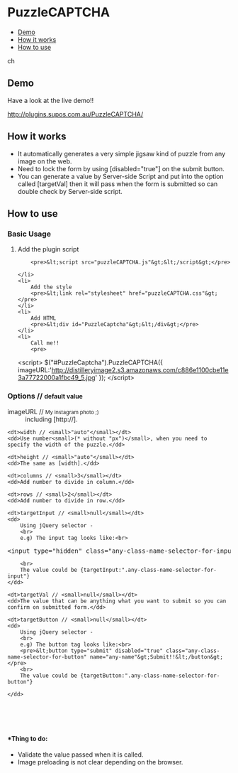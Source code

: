 <h1>PuzzleCAPTCHA</h1>

<nav>
<ul>
<li><a href="#PuzzleCAPTCHA-DEMO">Demo</a></li>
<li ><a href="#PuzzleCAPTCHA-WORKS">How it works</a></li>
<li><a href="#PuzzleCAPTCHA-USE">How to use</a></li>
</ul>ch
</nav>


<a name="PuzzleCAPTCHA-DEMO"></a>
<h2>Demo</h2>

<p>Have a look at the live demo!!</p>
<a href="http://plugins.supos.com.au/PuzzleCAPTCHA/" target="_blank">http://plugins.supos.com.au/PuzzleCAPTCHA/</a>

<a name="PuzzleCAPTCHA-WORKS"></a>
<h2>How it works</h2>

<ul>
	<li>It automatically generates a very simple jigsaw kind of puzzle from any image on the web.</li>
	<li>Need to lock the form by using [disabled="true"] on the submit button.</li>
	<li>You can generate a value by Server-side Script and put into the option called [targetVal] then it will pass when the form is submitted so can double check by Server-side script.</li>
</ul>

<a name="PuzzleCAPTCHA-USE"></a>
<h2>How to use</h2>

<h3>Basic Usage</h3>
<ol>
	<li>
		Add the plugin script
		
		<pre>&lt;script src="puzzleCAPTCHA.js"&gt;&lt;/script&gt;</pre>
		
	</li>
	<li>
		Add the style
		<pre>&lt;link rel="stylesheet" href="puzzleCAPTCHA.css"&gt;</pre>
	</li>
	<li>
		Add HTML
		<pre>&lt;div id="PuzzleCaptcha"&gt;&lt;/div&gt;</pre>
	</li>
	<li>
		Call me!!
		<pre>
&lt;script&gt;
	$("#PuzzleCaptcha").PuzzleCAPTCHA({
		imageURL:'http://distilleryimage2.s3.amazonaws.com/c886e1100cbe11e3a77722000a1fbc49_5.jpg'
	});
&lt;/script&gt;
		</pre>
	</li>
</ol>

<h3>Options // <small>default value</small></h3>
<dl>
	<dt>imageURL // <small>My instagram photo ;)</small></dt>
	<dd>including [http://].</dd>

	<dt>width // <small>"auto"</small></dt>
	<dd>Use number<small>(* without "px")</small>, when you need to specify the width of the puzzle.</dd>

	<dt>height // <small>"auto"</small></dt>
	<dd>The same as [width].</dd>

	<dt>columns // <small>3</small></dt>
	<dd>Add number to divide in column.</dd>

	<dt>rows // <small>2</small></dt>
	<dd>Add number to divide in row.</dd>

	<dt>targetInput // <small>null</small></dt>
	<dd>
		Using jQuery selector - 
		<br>
		e.g) The input tag looks like:<br>
<pre>
&lt;input type="hidden" class="any-class-name-selector-for-input" name="the-name-that-you-want-to-confirm-on-server-side-script"&gt;
</pre>
		<br>
		The value could be {targetInput:".any-class-name-selector-for-input"}
	</dd>

	<dt>targetVal // <small>null</small></dt>
	<dd>The value that can be anything what you want to submit so you can confirm on submitted form.</dd>

	<dt>targetButton // <small>null</small></dt>
	<dd>
		Using jQuery selector - 
		<br>
		e.g) The button tag looks like:<br>
		<pre>&lt;button type="submit" disabled="true" class="any-class-name-selector-for-button" name="any-name"&gt;Submit!!&lt;/button&gt;</pre>
		<br>
		The value could be {targetButton:".any-class-name-selector-for-button"}

	</dd>

</dl>


<br><br><br>

<h4>*Thing to do:</h4>

<ul>
	<li>Validate the value passed when it is called.</li>
	<li>Image preloading is not clear depending on the browser.</li>
</ul>


